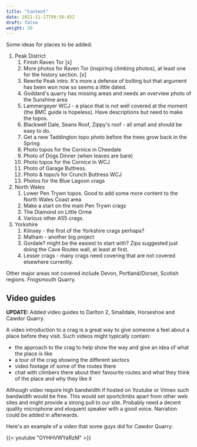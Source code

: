 ```yaml
---
title: "Content"
date: 2021-11-17T09:56:45Z
draft: false
weight: 20
---
```


Some ideas for places to be added.

1. Peak District
   1. Finish Raven Tor [x]
   2. More photos for Raven Tor (inspiring climbing photos), at least one for the history section. [x]
   3. Rewrite Peak intro. It's more a defense of bolting but that argument has been won now so seems a little dated.
   4. Goddard's quarry has missing areas and needs an overview photo of the Sunshine area 
   5. Lammergeyer WCJ - a place that is not well covered at the moment (the BMC guide is hopeless). Have descriptions but need to make the topos.
   6. Blackwell Dale, Seans Roof, Zippy's roof - all small and should be easy to do.
   7. Get a new Taddington topo photo before the trees grow back in the Spring
   8. Photo topos for the Cornice in Cheedale
   9. Photo of Dogs Dinner (when leaves are bare)
   10. Photo topos for the Cornice in WCJ
   11. Photo of Garage Buttress.
   12. Photo &  topo/s for Crunch Buttress WCJ
   13. Photos for the Blue Lagoon crags
2. North Wales
   1. Lower Pen Trywn topos. Good to add some more content to the North Wales Coast area
   2. Make a start on the main Pen Trywn crags
   3. The Diamond on Little Orme
   4. Various other A55 crags.
3.  Yorkshire
    1. Kilnsey - the first of the Yorkshire crags perhaps?
    2. Malham - another big project
    3. Gordale? might be the easiest to start with? Zips suggested just doing the Cave Routes wall, at least at first.
    4. Lesser crags - many crags need covering that are not covered elsewhere currently.

Other major areas not covered include Devon, Portland/Dorset, Scotish regions. Frogsmouth Quarry.

## Video guides

**UPDATE:** Added video guides to Darlton 2, Smalldale, Horseshoe and Cawdor Quarry.

A video introduction to a crag is a great way to give someone a feel about a place before they visit. Such videos might typically contain:

- the approach to the crag to help show the way and give an idea of what the place is like
- a tour of the crag showing the different sectors
- video footage of some of the routes there
- chat with climbers there about their favourite routes and what they think of the place and why they like it

Although video require high bandwidth if hosted on Youtube or Vimeo such bandwidth would be free. This would set sportclimbs apart from other web sites and might provide a strong pull to our site. Probably need a decent quality microphone and eloquent speaker with a good voice. Narration could be added in afterwards.

Here's an example of a video that some guys did for Cawdor Quarry:

{{< youtube "GYHHVWYaRzM" >}}
